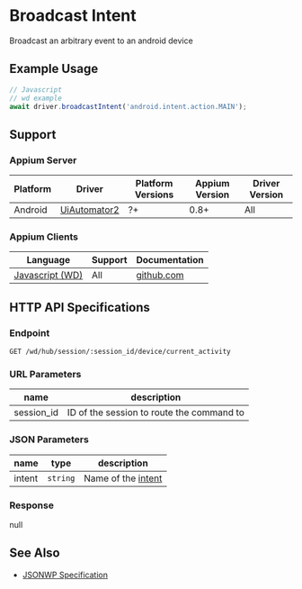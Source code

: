 # Broadcast Intent

Broadcast an arbitrary event to an android device
## Example Usage

```javascript
// Javascript
// wd example
await driver.broadcastIntent('android.intent.action.MAIN');

```


## Support

### Appium Server

|Platform|Driver|Platform Versions|Appium Version|Driver Version|
|--------|----------------|------|--------------|--------------|
| Android | [UiAutomator2](/docs/en/drivers/android-uiautomator2.md) | ?+ | 0.8+ | All |

### Appium Clients

|Language|Support|Documentation|
|--------|-------|-------------|
|[Javascript (WD)](https://github.com/admc/wd/releases/latest)| All |  [github.com](https://github.com/admc/wd/blob/master/lib/commands.js)  |

## HTTP API Specifications

### Endpoint

`GET /wd/hub/session/:session_id/device/current_activity`

### URL Parameters

|name|description|
|----|-----------|
|session_id|ID of the session to route the command to|

### JSON Parameters

|name|type|description|
|----|----|-----------|
| intent | `string` | Name of the [intent](https://developer.android.com/reference/android/content/Intent.html) |

### Response

null

## See Also

* [JSONWP Specification](https://github.com/appium/appium-base-driver/blob/master/lib/mjsonwp/routes.js)
